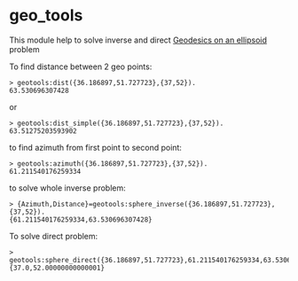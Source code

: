 # geo_tools

This module help to solve inverse and direct [Geodesics on an ellipsoid](https://en.wikipedia.org/wiki/Geodesics_on_an_ellipsoid) problem
 
To find distance between 2 geo points:

```
> geotools:dist({36.186897,51.727723},{37,52}).
63.530696307428
```

or

```
> geotools:dist_simple({36.186897,51.727723},{37,52}).
63.51275203593902
```

to find azimuth from first point to second point:

```
> geotools:azimuth({36.186897,51.727723},{37,52}).
61.211540176259334
```

to solve whole inverse problem:

```
> {Azimuth,Distance}=geotools:sphere_inverse({36.186897,51.727723},{37,52}).
{61.211540176259334,63.530696307428}
```

To solve direct problem:

```
> geotools:sphere_direct({36.186897,51.727723},61.211540176259334,63.530696307428).
{37.0,52.00000000000001}
```



